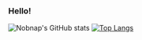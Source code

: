 ### Hello!

<!--
**nobnap/nobnap** is a ✨ _special_ ✨ repository because its `README.md` (this file) appears on your GitHub profile.

Here are some ideas to get you started:

- 🔭 I’m currently working on ...
- 🌱 I’m currently learning ...
- 👯 I’m looking to collaborate on ...
- 🤔 I’m looking for help with ...
- 💬 Ask me about ...
- 📫 How to reach me: ...
- 😄 Pronouns: ...
- ⚡ Fun fact: ...
-->

![Nobnap's GitHub stats](https://github-readme-stats.vercel.app/api?username=nobnap&show_icons=true&theme=tokyonight)
[![Top Langs](https://github-readme-stats-wisewizardofthestars.vercel.app/api/top-langs/?username=wnobnap&theme=tokyonight&layout=compact&hide=cmake,c%2B%2B)](https://github.com/anuraghazra/github-readme-stats)
